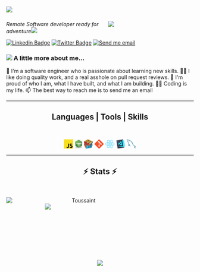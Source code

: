 <h2>  <a href="https://git.io/typing-svg">
    <img src="https://readme-typing-svg.herokuapp.com/?lines=Hi,+👋;I+am+Toussaint+Saraza...;A+Software+Engineer;Nice+to+meet+you+🙂&center=true&size=30">
  </a></h2>
<img align='right' src="https://media.giphy.com/media/dWxO36Jzd6bTSt5dIY/giphy.gif" width="230">
<p><em>Remote Software developer ready for adventure</em><img src="https://media.giphy.com/media/XGma2iRIHTKkwqRkFl/giphy.gif" width="50"></p>

[![Linkedin Badge](https://img.shields.io/badge/-Toussaint%20Saraza-blue?style=flat-square&logo=Linkedin&logoColor=white&link=https://www.linkedin.com/in/toussaintsaraza/)](https://www.linkedin.com/in/toussaint-saraza-841b111ba/)
[![Twitter Badge](https://img.shields.io/badge/-@Toussaint_Saraz1_-1ca0f1?style=flat-square&labelColor=1ca0f1&logo=twitter&logoColor=white&link=https://twitter.com/saraza_toussaint)](https://twitter.com/ToussaintSaraz1)
<a href="mailto:tmsaraza@gmail.com">[![Send me email](https://img.shields.io/badge/--gmail?label=Gmail&logo=Gmail&style=social)]()</a>


### <img src="https://media.giphy.com/media/kbVuid1Ak3uEHJUMVO/giphy.gif" width="50"> A little more about me...  

 🔭 I'm a software engineer who is passionate about learning new skills. 
 🕵️‍♀️ I like doing quality work, and a real asshole on pull request reviews.
 🧸 I'm proud of who I am, what I have built, and what I am building. 
 🧑‍💻 Coding is my life. 
 📫 The best way to reach me is to send me an email 

<hr>
<h2 align="center">Languages | Tools | Skills</h2>
<br>
<p align="center">
  <code><img title="Javascript" height="25" src="images/javascript.svg"></code>
  <code><img title="Node.JS" height="25" src="images/nodejs.png"></code>
  <code><img title="Problem Solving" height="25" src="images/problemSolving.png"></code>
  <code><img title="Git" height="25" src="images/git-original.svg"></code>
  <code><img title="React" height="25" src="images/react-original.svg"></code>
  <code><img title="Visual Studio Code" height="25" src="images/vscode.png"></code>
  <code><img title="MySQL" height="25" src="images/mysql.svg"></code>
</p>
<hr>

<h2 align="center">⚡ Stats ⚡</h2>
<br>
<p align=center>
  <div align=center>
    <a href="https://github.com/denvercoder1/github-readme-streak-stats" title="Go to Source">
      <img align="left" width=400 src="http://github-readme-streak-stats.herokuapp.com?user=sarazaToussaint&theme=radical&hide_border=true&date_format=j%20M%5B%20Y%5D" alt="Toussaint" />
    </a>
    <a href="https://github.com/sarazaToussaint/github-readme-stats" title="Go to Source">
      <img align="right" width=400 src="https://github-readme-stats.vercel.app/api?username=sarazaToussaint&show_icons=true&theme=radical&border_color=61dafb&hide_border=true&count_private=true" />
    </a>
  </div>

  <br><br><br><br><br><br><br><br><br>
  <div align=center>
     <a href="https://github.com/anuraghazra/github-readme-stats">
      <img width=400 align="center" src="https://github-readme-stats.vercel.app/api/top-langs/?username=sarazaToussaint&title_color=61dafb&text_color=ffffff&icon_color=61dafb&bg_color=20232a&layout=compact&border_color=61dafb&hide_border=true&hide=html,css,scss&count_private=true&langs_count=8" />
    </a>
  </div>
